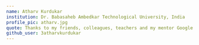 ```yaml
---
name: Atharv Kurdukar
institution: Dr. Babasaheb Ambedkar Technological University, India
profile_pic: atharv.jpg
quote: Thanks to my friends, colleagues, teachers and my mentor Google for helping me achieve this goal
github_user: 3atharvkurdukar
---
```

